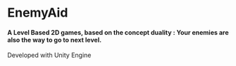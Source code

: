 # EnemyAid

#### A Level Based 2D games, based on the concept duality : Your enemies are also the way to go to next level.
Developed with Unity Engine
